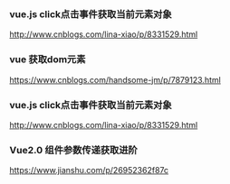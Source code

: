 ### vue.js click点击事件获取当前元素对象
http://www.cnblogs.com/lina-xiao/p/8331529.html

### vue 获取dom元素
https://www.cnblogs.com/handsome-jm/p/7879123.html

### vue.js click点击事件获取当前元素对象
http://www.cnblogs.com/lina-xiao/p/8331529.html

### Vue2.0 组件参数传递获取进阶
https://www.jianshu.com/p/26952362f87c

### 






